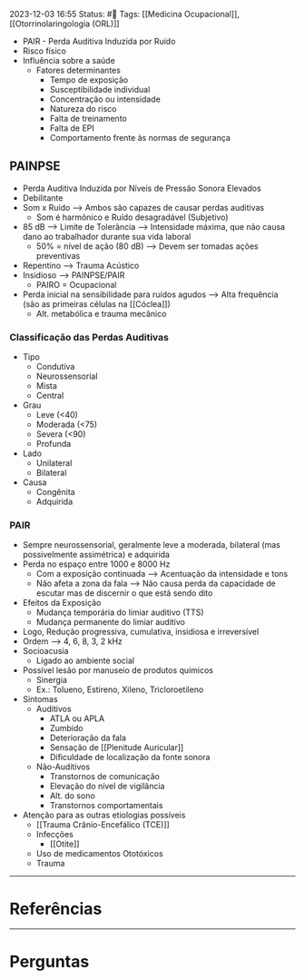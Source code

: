 2023-12-03 16:55
Status: #🌱 
Tags: [[Medicina Ocupacional]], [[Otorrinolaringologia (ORL)]]
<br/>
- PAIR - Perda Auditiva Induzida por Ruído
- Risco físico
- Influência sobre a saúde
	- Fatores determinantes
		- Tempo de exposição
		- Susceptibilidade individual
		- Concentração ou intensidade
		- Natureza do risco
		- Falta de treinamento
		- Falta de EPI
		- Comportamento frente às normas de segurança
## PAINPSE
- Perda Auditiva Induzida por Níveis de Pressão Sonora Elevados
- Debilitante
- Som x Ruído --> Ambos são capazes de causar perdas auditivas
	- Som é harmônico e Ruído desagradável (Subjetivo)
- 85 dB --> Limite de Tolerância --> Intensidade máxima, que não causa dano ao trabalhador durante sua vida laboral
	- 50% = nível de ação (80 dB) --> Devem ser tomadas ações preventivas
- Repentino --> Trauma Acústico
- Insidioso --> PAINPSE/PAIR
	- PAIRO = Ocupacional
- Perda inicial na sensibilidade para ruídos agudos --> Alta frequência (são as primeiras células na [[Cóclea]])
	- Alt. metabólica e trauma mecânico
### Classificação das Perdas Auditivas
- Tipo
	- Condutiva
	- Neurossensorial
	- Mista
	- Central
- Grau
	- Leve (<40)
	- Moderada (<75)
	- Severa (<90)
	- Profunda
- Lado
	- Unilateral
	- Bilateral
- Causa
	- Congênita
	- Adquirida
### PAIR
- Sempre neurossensorial, geralmente leve a moderada, bilateral (mas possivelmente assimétrica) e adquirida
- Perda no espaço entre 1000 e 8000 Hz
	- Com a exposição continuada --> Acentuação da intensidade e tons
	- Não afeta a zona da fala --> Não causa perda da capacidade de escutar mas de discernir o que está sendo dito
- Efeitos da Exposição
	- Mudança temporária do limiar auditivo (TTS)
	- Mudança permanente do limiar auditivo
- Logo, Redução progressiva, cumulativa, insidiosa e irreversível
- Ordem --> 4, 6, 8, 3, 2 kHz
- Socioacusia
	- Ligado ao ambiente social
- Possível lesão por manuseio de produtos químicos
	- Sinergia
	- Ex.: Tolueno, Estireno, Xileno, Tricloroetileno
- Sintomas
	- Auditivos
		- ATLA ou APLA
		- Zumbido
		- Deterioração da fala
		- Sensação de [[Plenitude Auricular]]
		- Dificuldade de localização da fonte sonora
	- Não-Auditivos
		- Transtornos de comunicação
		- Elevação do nível de vigilância
		- Alt. do sono
		- Transtornos comportamentais
- Atenção para as outras etiologias possíveis
	- [[Trauma Crânio-Encefálico (TCE)]]
	- Infecções
		- [[Otite]]
	- Uso de medicamentos Ototóxicos
	- Trauma
____
# Referências
---
# Perguntas

